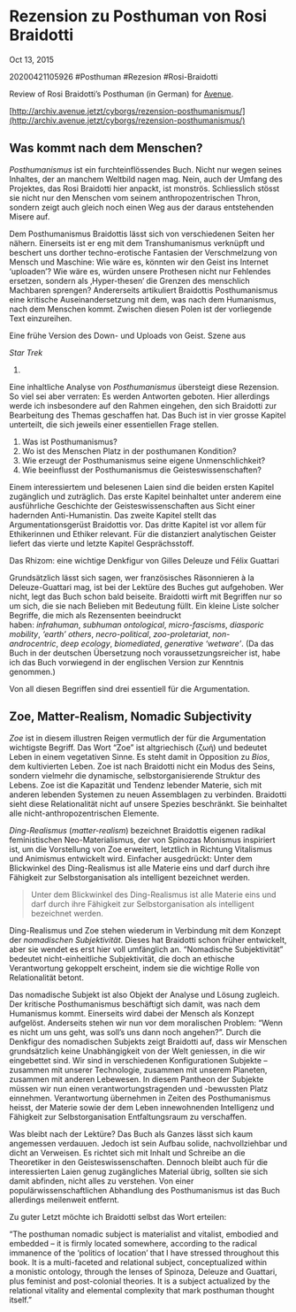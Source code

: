 # Rezension zu Posthuman von Rosi Braidotti
Oct 13, 2015 

20200421105926 #Posthuman #Rezesion #Rosi-Braidotti

Review of Rosi Braidotti’s Posthuman (in German) for [Avenue](https://www.avenue.jetzt/).

[http://archiv.avenue.jetzt/cyborgs/rezension-posthumanismus/](http://archiv.avenue.jetzt/cyborgs/rezension-posthumanismus/)

## Was kommt nach dem Menschen?

*Posthumanismus* ist ein furchteinflössendes Buch. Nicht nur wegen seines Inhaltes, der an manchem Weltbild nagen mag. Nein, auch der Umfang des Projektes, das Rosi Braidotti hier anpackt, ist monströs. Schliesslich stösst sie nicht nur den Menschen vom seinem anthropozentrischen Thron, sondern zeigt auch gleich noch einen Weg aus der daraus entstehenden Misere auf.

Dem Posthumanismus Braidottis lässt sich von verschiedenen Seiten her nähern. Einerseits ist er eng mit dem Transhumanismus verknüpft und beschert uns dorther techno-erotische Fantasien der Verschmelzung von Mensch und Maschine: Wie wäre es, könnten wir den Geist ins Internet ‘uploaden’? Wie wäre es, würden unsere Prothesen nicht nur Fehlendes ersetzen, sondern als ‚Hyper-thesen‘ die Grenzen des menschlich Machbaren sprengen? Andererseits artikuliert Braidottis Posthumanismus eine kritische Auseinandersetzung mit dem, was nach dem Humanismus, nach dem Menschen kommt. Zwischen diesen Polen ist der vorliegende Text einzureihen.

Eine frühe Version des Down- und Uploads von Geist. Szene aus

*Star Trek*

1. 

Eine inhaltliche Analyse von *Posthumanismus* übersteigt diese Rezension. So viel sei aber verraten: Es werden Antworten geboten. Hier allerdings werde ich insbesondere auf den Rahmen eingehen, den sich Braidotti zur Bearbeitung des Themas geschaffen hat. Das Buch ist in vier grosse Kapitel unterteilt, die sich jeweils einer essentiellen Frage stellen.

1. Was ist Posthumanismus?
2. Wo ist des Menschen Platz in der posthumanen Kondition?
3. Wie erzeugt der Posthumanismus seine eigene Unmenschlichkeit?
4. Wie beeinflusst der Posthumanismus die Geisteswissenschaften?

Einem interessiertem und belesenen Laien sind die beiden ersten Kapitel zugänglich und zuträglich. Das erste Kapitel beinhaltet unter anderem eine ausführliche Geschichte der Geisteswissenschaften aus Sicht einer hadernden Anti-Humanistin. Das zweite Kapitel stellt das Argumentationsgerüst Braidottis vor. Das dritte Kapitel ist vor allem für Ethikerinnen und Ethiker relevant. Für die distanziert analytischen Geister liefert das vierte und letzte Kapitel Gesprächsstoff.

Das Rhizom: eine wichtige Denkfigur von Gilles Deleuze und Félix Guattari

Grundsätzlich lässt sich sagen, wer französisches Räsonnieren à la Deleuze-Guattari mag, ist bei der Lektüre des Buches gut aufgehoben. Wer nicht, legt das Buch schon bald beiseite. Braidotti wirft mit Begriffen nur so um sich, die sie nach Belieben mit Bedeutung füllt. Ein kleine Liste solcher Begriffe, die mich als Rezensenten beeindruckt haben: *infrahuman*, *subhuman ontological*, *micro-fascisms*, *diasporic mobility*, *‘earth’ others*, *necro-political*, *zoo-proletariat*, *non-androcentric*, *deep ecology*, *biomediated*, *generative ‘wetware’*. (Da das Buch in der deutschen Übersetzung noch voraussetzungsreicher ist, habe ich das Buch vorwiegend in der englischen Version zur Kenntnis genommen.)

Von all diesen Begriffen sind drei essentiell für die Argumentation.

## Zoe, Matter-Realism, Nomadic Subjectivity

*Zoe* ist in diesem illustren Reigen vermutlich der für die Argumentation wichtigste Begriff. Das Wort “Zoe” ist altgriechisch (ζωή) und bedeutet Leben in einem vegetativen Sinne. Es steht damit in Opposition zu *Bios*, dem kultivierten Leben. Zoe ist nach Braidotti nicht ein Modus des Seins, sondern vielmehr die dynamische, selbstorganisierende Struktur des Lebens. Zoe ist die Kapazität und Tendenz lebender Materie, sich mit anderen lebenden Systemen zu neuen Assemblagen zu verbinden. Braidotti sieht diese Relationalität nicht auf unsere Spezies beschränkt. Sie beinhaltet alle nicht-anthropozentrischen Elemente.

*Ding-Realismus* (*matter-realism*) bezeichnet Braidottis eigenen radikal feministischen Neo-Materialismus, der von Spinozas Monismus inspiriert ist, um die Vorstellung von Zoe erweitert, letztlich in Richtung Vitalismus und Animismus entwickelt wird. Einfacher ausgedrückt: Unter dem Blickwinkel des Ding-Realismus ist alle Materie eins und darf durch ihre Fähigkeit zur Selbstorganisation als intelligent bezeichnet werden.

> Unter dem Blickwinkel des Ding-Realismus ist alle Materie eins und darf durch ihre Fähigkeit zur Selbstorganisation als intelligent bezeichnet werden.

Ding-Realismus und Zoe stehen wiederum in Verbindung mit dem Konzept der *nomadischen Subjektivität*. Dieses hat Braidotti schon früher entwickelt, aber sie wendet es erst hier voll umfänglich an. “Nomadische Subjektivität” bedeutet nicht-einheitliche Subjektivität, die doch an ethische Verantwortung gekoppelt erscheint, indem sie die wichtige Rolle von Relationalität betont.

Das nomadische Subjekt ist also Objekt der Analyse und Lösung zugleich. Der kritische Posthumanismus beschäftigt sich damit, was nach dem Humanismus kommt. Einerseits wird dabei der Mensch als Konzept aufgelöst. Anderseits stehen wir nun vor dem moralischen Problem: “Wenn es nicht um uns geht, was soll’s uns dann noch angehen?”. Durch die Denkfigur des nomadischen Subjekts zeigt Braidotti auf, dass wir Menschen grundsätzlich keine Unabhängigkeit von der Welt geniessen, in die wir eingebettet sind. Wir sind in verschiedenen Konfigurationen Subjekte – zusammen mit unserer Technologie, zusammen mit unserem Planeten, zusammen mit anderen Lebewesen. In diesem Pantheon der Subjekte müssen wir nun einen verantwortungstragenden und -bewussten Platz einnehmen. Verantwortung übernehmen in Zeiten des Posthumanismus heisst, der Materie sowie der dem Leben innewohnenden Intelligenz und Fähigkeit zur Selbstorganisation Entfaltungsraum zu verschaffen.

Was bleibt nach der Lektüre? Das Buch als Ganzes lässt sich kaum angemessen verdauuen. Jedoch ist sein Aufbau solide, nachvollziehbar und dicht an Verweisen. Es richtet sich mit Inhalt und Schreibe an die Theoretiker in den Geisteswissenschaften. Dennoch bleibt auch für die interessierten Laien genug zugängliches Material übrig, sollten sie sich damit abfinden, nicht alles zu verstehen. Von einer populärwissenschaftlichen Abhandlung des Posthumanismus ist das Buch allerdings meilenweit entfernt.

Zu guter Letzt möchte ich Braidotti selbst das Wort erteilen:

“The posthuman nomadic subject is materialist and vitalist, embodied and embedded – it is firmly located somewhere, according to the radical immanence of the ‘politics of location’ that I have stressed throughout this book. It is a multi-faceted and relational subject, conceptualized within a monistic ontology, through the lenses of Spinoza, Deleuze and Guattari, plus feminist and post-colonial theories. It is a subject actualized by the relational vitality and elemental complexity that mark posthuman thought itself.”
